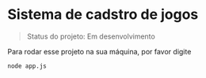 <h1>Sistema de cadstro de jogos </h1>

> Status do projeto: Em desenvolvimento

Para rodar esse projeto na sua máquina, por favor digite

```
node app.js
```
